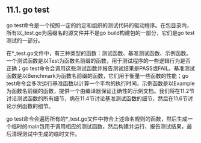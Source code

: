 ## 11.1. go test

go test命令是一个按照一定的约定和组织的测试代码的驱动程序。在包目录内，所有以_test.go为后缀名的源文件并不是go build构建包的一部分，它们是go test测试的一部分。

在\*_test.go文件中，有三种类型的函数：测试函数、基准测试函数、示例函数。一个测试函数是以Test为函数名前缀的函数，用于测试程序的一些逻辑行为是否正确；go test命令会调用这些测试函数并报告测试结果是PASS或FAIL。基准测试函数是以Benchmark为函数名前缀的函数，它们用于衡量一些函数的性能；go test命令会多次运行基准函数以计算一个平均的执行时间。示例函数是以Example为函数名前缀的函数，提供一个由编译器保证正确性的示例文档。我们将在11.2节讨论测试函数的所有细节，病在11.4节讨论基准测试函数的细节，然后在11.6节讨论示例函数的细节。

go test命令会遍历所有的\*_test.go文件中符合上述命名规则的函数，然后生成一个临时的main包用于调用相应的测试函数，然后构建并运行、报告测试结果，最后清理测试中生成的临时文件。
